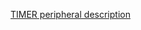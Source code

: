 [TIMER peripheral description](http://infocenter.nordicsemi.com/topic/nrf52.v1.7/Chunk196140934.html)

